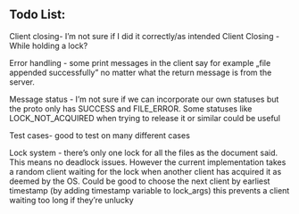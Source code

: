 ## Todo List:
Client closing- I’m not sure if I did it correctly/as intended
Client Closing - While holding a lock?

Error handling - some print messages in the client say for example „file appended successfully” no matter what the return message is from the server.

Message status - I’m not sure if we can incorporate our own statuses but the proto only has SUCCESS and FILE_ERROR. Some statuses like LOCK_NOT_ACQUIRED when trying to release it or similar could be useful

Test cases- good to test on many different cases

Lock system - there’s only one lock for all the files as the document said. This means no deadlock issues. However the current implementation takes a random client waiting for the lock when another client has acquired it as deemed by the OS. Could be good to choose the next client by earliest timestamp (by adding timestamp variable to lock_args) this prevents a client waiting too long if they’re unlucky
